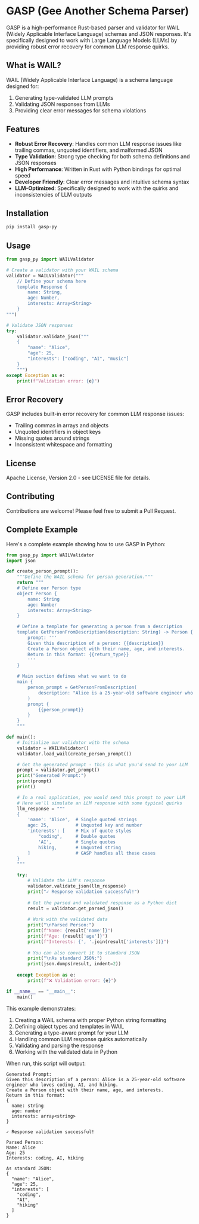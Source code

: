 # GASP (Gee Another Schema Parser)

GASP is a high-performance Rust-based parser and validator for WAIL (Widely Applicable Interface Language) schemas and JSON responses. It's specifically designed to work with Large Language Models (LLMs) by providing robust error recovery for common LLM response quirks.

## What is WAIL?

WAIL (Widely Applicable Interface Language) is a schema language designed for:
1. Generating type-validated LLM prompts
2. Validating JSON responses from LLMs
3. Providing clear error messages for schema violations

## Features

- **Robust Error Recovery**: Handles common LLM response issues like trailing commas, unquoted identifiers, and malformed JSON
- **Type Validation**: Strong type checking for both schema definitions and JSON responses
- **High Performance**: Written in Rust with Python bindings for optimal speed
- **Developer Friendly**: Clear error messages and intuitive schema syntax
- **LLM-Optimized**: Specifically designed to work with the quirks and inconsistencies of LLM outputs

## Installation

```bash
pip install gasp-py
```

## Usage

```python
from gasp_py import WAILValidator

# Create a validator with your WAIL schema
validator = WAILValidator("""
    // Define your schema here
    template Response {
        name: String,
        age: Number,
        interests: Array<String>
    }
""")

# Validate JSON responses
try:
    validator.validate_json("""
    {
        "name": "Alice",
        "age": 25,
        "interests": ["coding", "AI", "music"]
    }
    """)
except Exception as e:
    print(f"Validation error: {e}")
```

## Error Recovery

GASP includes built-in error recovery for common LLM response issues:
- Trailing commas in arrays and objects
- Unquoted identifiers in object keys
- Missing quotes around strings
- Inconsistent whitespace and formatting

## License

Apache License, Version 2.0 - see LICENSE file for details.

## Contributing

Contributions are welcome! Please feel free to submit a Pull Request.

## Complete Example

Here's a complete example showing how to use GASP in Python:

```python
from gasp_py import WAILValidator
import json

def create_person_prompt():
    """Define the WAIL schema for person generation."""
    return """
    # Define our Person type
    object Person {
        name: String
        age: Number
        interests: Array<String>
    }

    # Define a template for generating a person from a description
    template GetPersonFromDescription(description: String) -> Person {
        prompt: '''
        Given this description of a person: {{description}}
        Create a Person object with their name, age, and interests.
        Return in this format: {{return_type}}
        '''
    }

    # Main section defines what we want to do
    main {
        person_prompt = GetPersonFromDescription(
            description: "Alice is a 25-year-old software engineer who loves coding, AI, and hiking."
        )
        prompt {
            {{person_prompt}}
        }
    }
    """

def main():
    # Initialize our validator with the schema
    validator = WAILValidator()
    validator.load_wail(create_person_prompt())

    # Get the generated prompt - this is what you'd send to your LLM
    prompt = validator.get_prompt()
    print("Generated Prompt:")
    print(prompt)
    print()

    # In a real application, you would send this prompt to your LLM
    # Here we'll simulate an LLM response with some typical quirks
    llm_response = """
    {
        'name': 'Alice',  # Single quoted strings
        age: 25,          # Unquoted key and number
        'interests': [    # Mix of quote styles
            "coding",     # Double quotes
            'AI',         # Single quotes
            hiking,       # Unquoted string
        ]                 # GASP handles all these cases
    }
    """

    try:
        # Validate the LLM's response
        validator.validate_json(llm_response)
        print("✓ Response validation successful!")
        
        # Get the parsed and validated response as a Python dict
        result = validator.get_parsed_json()
        
        # Work with the validated data
        print("\nParsed Person:")
        print(f"Name: {result['name']}")
        print(f"Age: {result['age']}")
        print(f"Interests: {', '.join(result['interests'])}")
        
        # You can also convert it to standard JSON
        print("\nAs standard JSON:")
        print(json.dumps(result, indent=2))
        
    except Exception as e:
        print(f"❌ Validation error: {e}")

if __name__ == "__main__":
    main()
```

This example demonstrates:
1. Creating a WAIL schema with proper Python string formatting
2. Defining object types and templates in WAIL
3. Generating a type-aware prompt for your LLM
4. Handling common LLM response quirks automatically
5. Validating and parsing the response
6. Working with the validated data in Python

When run, this script will output:
```
Generated Prompt:
Given this description of a person: Alice is a 25-year-old software engineer who loves coding, AI, and hiking.
Create a Person object with their name, age, and interests.
Return in this format: 
{
  name: string
  age: number
  interests: array<string>
}

✓ Response validation successful!

Parsed Person:
Name: Alice
Age: 25
Interests: coding, AI, hiking

As standard JSON:
{
  "name": "Alice",
  "age": 25,
  "interests": [
    "coding",
    "AI",
    "hiking"
  ]
}
```
